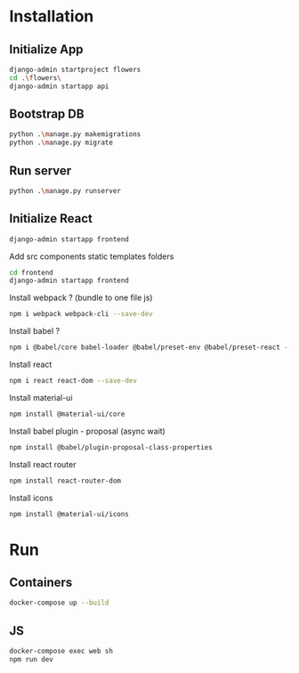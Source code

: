 # Installation 


## Initialize App
```sh
django-admin startproject flowers
cd .\flowers\
django-admin startapp api
```

## Bootstrap DB
```sh
python .\manage.py makemigrations
python .\manage.py migrate
```

## Run server 
```sh
python .\manage.py runserver
```

## Initialize React
```sh
django-admin startapp frontend
```

Add src components static templates folders

```sh
cd frontend
django-admin startapp frontend
```
Install webpack ? (bundle to one file js)
```bash
npm i webpack webpack-cli --save-dev
```

Install babel ?
```bash 
npm i @babel/core babel-loader @babel/preset-env @babel/preset-react --save-dev
```

Install react
```bash
npm i react react-dom --save-dev
```

Install material-ui
```bash
npm install @material-ui/core
```

Install babel plugin - proposal (async wait)
```bash
npm install @babel/plugin-proposal-class-properties
```
Install react router
```bash 
npm install react-router-dom
```    
Install icons
```bash
npm install @material-ui/icons
```

# Run 
## Containers
```sh
docker-compose up --build
```

## JS
```sh
docker-compose exec web sh
npm run dev
```

